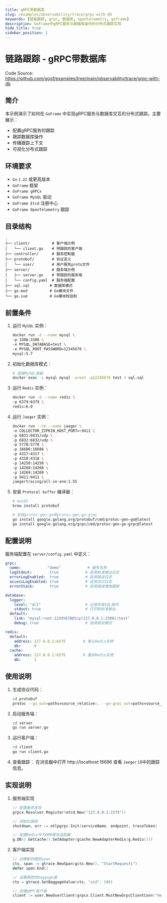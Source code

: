```yaml
---
title: gRPC带数据库
slug: /examples/observability/trace/grpc-with-db
keywords: [链路跟踪, grpc, 数据库, opentelemetry, goframe]
description: GoFrame中gRPC服务与数据库操作的分布式跟踪实现
hide_title: true
sidebar_position: 1
---
```


# 链路跟踪 - gRPC带数据库

Code Source: https://github.com/gogf/examples/tree/main/observability/trace/grpc-with-db


## 简介

本示例演示了如何在 `GoFrame` 中实现gRPC服务与数据库交互的分布式跟踪。主要展示：
- 配置gRPC服务的跟踪
- 跟踪数据库操作
- 传播跟踪上下文
- 可视化分布式跟踪

## 环境要求

- `Go` `1.22` 或更高版本
- `GoFrame` 框架
- `GoFrame gRPCx`
- `GoFrame MySQL` 驱动
- `GoFrame Etcd` 注册中心
- `GoFrame OpenTelemetry` 跟踪

## 目录结构

```text
.
├── client/          # 客户端示例
│   └── client.go    # 带跟踪的客户端
├── controller/      # 服务控制器
├── protobuf/        # 协议定义
│   └── user/        # 用户服务proto文件
├── server/          # 服务端示例
│   ├── server.go    # 带跟踪的服务端
│   └── config.yaml  # 服务端配置
├── sql.sql         # 数据库模式
├── go.mod          # Go模块文件
└── go.sum          # Go模块校验和
```


## 前置条件

1. 运行 `MySQL` 实例：
   ```bash
   docker run -d --name mysql \
   -p 3306:3306 \
   -e MYSQL_DATABASE=test \
   -e MYSQL_ROOT_PASSWORD=12345678 \
   mysql:5.7
   ```

2. 初始化数据库模式：
   ```bash
   # 连接MySQL容器
   docker exec -i mysql mysql -uroot -p12345678 test < sql.sql
   ```

3. 运行 `Redis` 实例：
   ```bash
   docker run -d --name redis \
   -p 6379:6379 \
   redis:6.0
   ```

4. 运行 `Jaeger` 实例：
   ```bash
   docker run --rm --name jaeger \
   -e COLLECTOR_ZIPKIN_HOST_PORT=:9411 \
   -p 6831:6831/udp \
   -p 6832:6832/udp \
   -p 5778:5778 \
   -p 16686:16686 \
   -p 4317:4317 \
   -p 4318:4318 \
   -p 14250:14250 \
   -p 14268:14268 \
   -p 14269:14269 \
   -p 9411:9411 \
   jaegertracing/all-in-one:1.55
   ```

5. 安装 `Protocol buffer` 编译器：
   ```bash
   # macOS
   brew install protobuf
   
   # 安装protoc-gen-go和protoc-gen-go-grpc
   go install google.golang.org/protobuf/cmd/protoc-gen-go@latest
   go install google.golang.org/grpc/cmd/protoc-gen-go-grpc@latest
   ```

## 配置说明

服务端配置在 `server/config.yaml` 中定义：

```yaml
grpc:
  name:            "demo"            # 服务名称
  logStdout:        true            # 启用标准输出日志
  errorLogEnabled:  true            # 启用错误日志
  accessLogEnabled: true            # 启用访问日志
  errorStack:       true            # 启用错误堆栈跟踪

database:
  logger:
    level: "all"                    # 记录所有SQL操作
    stdout: true                    # 打印到标准输出
  default:
    link: "mysql:root:12345678@tcp(127.0.0.1:3306)/test"
    debug: true                     # 启用调试模式

redis:
  default:
    address: 127.0.0.1:6379        # 默认Redis实例
    db:      0
  cache:
    address: 127.0.0.1:6379        # 缓存Redis实例
    db:      1
```

## 使用说明

1. 生成协议代码：
   ```bash
   cd protobuf
   protoc --go_out=paths=source_relative:. --go-grpc_out=paths=source_relative:. ./user/*.proto
   ```

2. 启动服务端：
   ```bash
   cd server
   go run server.go
   ```

3. 运行客户端：
   ```bash
   cd client
   go run client.go
   ```

4. 查看跟踪：
   在浏览器中打开 http://localhost:16686 查看 `Jaeger` UI中的跟踪信息。

## 实现说明

1. 服务端实现
   ```go
   // 配置服务发现
   grpcx.Resolver.Register(etcd.New("127.0.0.1:2379"))

   // 初始化跟踪
   shutdown, err := otlpgrpc.Init(serviceName, endpoint, traceToken)
   
   // 配置Redis作为ORM缓存适配器
   g.DB().GetCache().SetAdapter(gcache.NewAdapterRedis(g.Redis()))
   ```

2. 客户端实现
   ```go
   // 创建新的跟踪span
   ctx, span := gtrace.NewSpan(gctx.New(), "StartRequests")
   defer span.End()

   // 设置跟踪的baggage值
   ctx = gtrace.SetBaggageValue(ctx, "uid", 100)

   // 创建gRPC客户端
   client := user.NewUserClient(grpcx.Client.MustNewGrpcClientConn("demo"))
   ```
